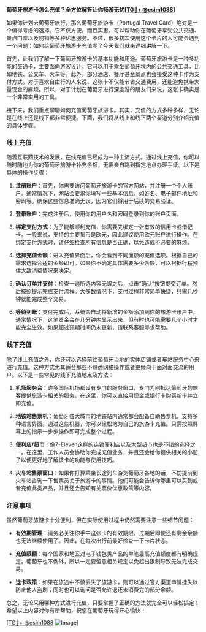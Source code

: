 **葡萄牙旅游卡怎么充值？全方位解答让你畅游无忧[[TG💪+ @esim1088](https://t.me/s/esim1088)]**

如果你计划去葡萄牙旅行，那么葡萄牙旅游卡（Portugal Travel Card）绝对是一个值得考虑的选择。它不仅方便，而且实惠，可以帮助你在葡萄牙享受公共交通、景点门票以及购物等多种优惠服务。不过，很多初次使用这个卡片的人可能会遇到一个问题：如何给葡萄牙旅游卡充值呢？今天我们就来详细讲解一下。

首先，让我们了解一下葡萄牙旅游卡的基本功能和用途。葡萄牙旅游卡是一种多功能的交通卡，主要面向游客设计。它可以用于乘坐葡萄牙境内的公共交通工具，比如地铁、公交车、火车等。此外，部分酒店、餐厅甚至景点也会接受这种卡作为支付方式。对于喜欢自由行的人来说，这张卡不仅能节省交通费用，还能避免携带大量现金的麻烦。所以，对于计划在葡萄牙进行深度游的朋友们来说，这张卡确实是一个非常实用的工具。

接下来，我们重点聊聊如何充值葡萄牙旅游卡。其实，充值的方式多种多样，无论是在线上还是线下都非常便捷。下面，我们将从线上和线下两个渠道分别介绍充值的具体步骤。

### 线上充值

随着互联网技术的发展，在线充值已经成为一种主流方式。通过线上充值，你可以随时随地为你的葡萄牙旅游卡补充余额，无需亲自跑到指定地点办理手续。以下是具体的操作步骤：

1. **注册账户**：首先，你需要访问葡萄牙旅游卡的官方网站，并注册一个个人账户。通常情况下，网站会要求你填写一些基本信息，如姓名、电子邮件地址和密码等。确保这些信息准确无误，因为它们将用于后续的交易验证。

2. **登录账户**：完成注册后，使用你的用户名和密码登录到你的账户页面。

3. **绑定支付方式**：为了能够顺利充值，你需要先绑定一张有效的信用卡或借记卡。一般来说，支持的主要货币是欧元，因此建议使用欧元账户进行操作。在绑定支付方式时，请仔细检查所有信息是否正确，以免造成不必要的麻烦。

4. **选择充值金额**：进入充值界面后，你会看到不同面额的充值选项。根据自己的需求选择合适的金额即可。如果你不确定具体需要多少余额，可以根据行程预估大致消费情况来决定。

5. **确认订单并支付**：检查一遍所选内容无误之后，点击“确认”按钮提交订单。然后按照提示完成支付流程。大多数情况下，支付过程非常简单快捷，只需几秒钟就能完成整个交易。

6. **等待到账**：支付完成后，系统会自动将新增的金额添加到你的旅游卡账户中。通常情况下，这笔资金会在几分钟内显示出来，但有时也可能需要几个小时才能完全生效。如果超过预期时间仍未更新，请联系客服寻求帮助。

### 线下充值

除了线上充值之外，你还可以选择前往葡萄牙当地的实体店铺或者车站服务中心来进行充值。这种方式尤其适合那些不熟悉网络操作或者更倾向于面对面交流的用户。以下是一些常见的线下充值地点及方法：

1. **机场服务台**：许多国际机场都设有专门的服务窗口，专门为刚抵达葡萄牙的旅客提供旅游卡相关的服务。在这里，你可以直接用现金或银行卡购买新卡并立即充值。

2. **地铁站售票机**：葡萄牙各大城市的地铁站内通常都会配备自助售票机，支持多种语言界面。通过这些机器，你可以轻松地为自己的旅游卡充值。只需按照屏幕上的指示一步步操作即可完成整个过程。

3. **便利店/超市**：像7-Eleven这样的连锁便利店以及大型超市也是不错的选择之一。在这里，工作人员会协助你完成充值业务，并且还会给你提供相关的小册子以便更好地了解该卡的功能与使用技巧。

4. **火车站售票窗口**：如果你打算乘坐长途列车游览葡萄牙各地的话，不妨提前到火车站咨询一下售票员关于旅游卡的事情。他们可能会告诉你哪里可以买到或者充值此类产品，并且还会告知有关票价优惠政策等内容。

### 注意事项

虽然葡萄牙旅游卡十分便利，但在实际使用过程中仍然需要注意一些细节问题：

- **有效期管理**：请务必关注你手中这张卡的有效期限，过期后即使还有剩余余额也无法继续使用了。因此，在每次出行前最好检查一下卡片状态。
  
- **充值限额**：每个国家和地区对电子钱包类产品的单笔最高充值额度都有明确规定。葡萄牙也不例外，所以一定要留意相关规定以免超出限制导致无法完成交易。

- **退卡政策**：如果在旅途中不慎丢失了旅游卡，则可以通过官方渠道申请挂失以防止他人盗刷；同时也可以询问是否允许退还未消费完的部分余额。

总之，无论采用哪种方式进行充值，只要掌握了正确的方法就完全可以轻松搞定！希望以上内容对你有所帮助，祝您在葡萄牙玩得开心愉快！

[[TG💪+ @esim1088](https://t.me/s/esim1088) ![Image](https://i.postimg.cc/4NQfJmqS/Snipaste-2025-05-13-00-14-12.png)]